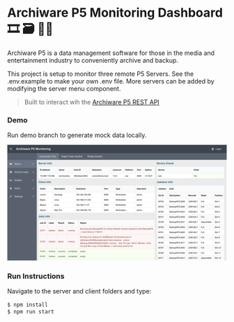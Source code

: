 # Archiware P5 Monitoring Dashboard 🎞 🗃 🧑‍💻

Archiware P5 is a data management software for those in the media and entertainment industry to conveniently archive and backup.

This project is setup to monitor three remote P5 Servers. See the .env.example to make your own .env file. More servers can be added by modifying the server menu component.


> Built to interact wih the [Archiware P5 REST API](https://blog.archiware.com/redoc/p5_rest_api/awp5api.html)

<!-- 1.  Visit [Dashboard Demo](https://....com/) or, -->

### Demo
Run demo branch to generate mock data locally.

<img src="./demo.png"/>


### Run Instructions
Navigate to the server and client folders and type:

```
$ npm install
$ npm run start
```
